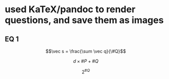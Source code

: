 # used KaTeX/pandoc to render questions, and save them as images

## EQ 1

$$\vec s = \frac{\sum \vec q}{\#Q}$$

$$d \times \#P + \#Q$$

$$2 ^ {\#Q}$$
